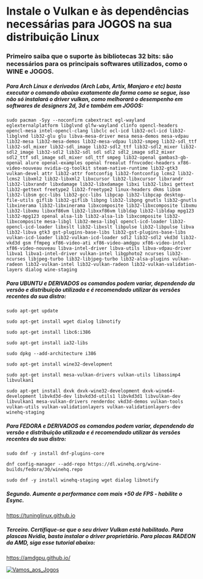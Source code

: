 # Instale o Vulkan e às dependências necessárias para JOGOS na sua distribuição Linux
### Primeiro saiba que o suporte às bibliotecas 32 bits: são necessários para os principais softwares utilizados, como o WINE e JOGOS.


##### Para Arch Linux e derivados (Arch Labs, Artix, Manjaro e etc) basta executar o comando abaixo exatamente da forma como se segue, isso não só instalará o driver vulkan, como melhorará o desempenho em softwares de designers 2d, 3d e também em JOGOS:

```
sudo pacman -Syy --noconfirm cabextract egl-wayland eglexternalplatform libglvnd glfw-wayland clinfo opencl-headers opencl-mesa intel-opencl-clang libclc ocl-icd lib32-ocl-icd lib32-libglvnd lib32-glu glu libva-mesa-driver mesa mesa-demos mesa-vdpau lib32-mesa lib32-mesa-demos lib32-mesa-vdpau lib32-smpeg lib32-sdl_ttf lib32-sdl_mixer lib32-sdl_image lib32-sdl2_ttf lib32-sdl2_mixer lib32-sdl2_image lib32-sdl2 lib32-sdl sdl sdl2 sdl2_image sdl2_mixer sdl2_ttf sdl_image sdl_mixer sdl_ttf smpeg lib32-openal gambas3-gb-openal alure openal-examples openal freealut ffnvcodec-headers xf86-video-nouveau nvidia-cg-toolkit steam-native-runtime lib32-gtk3 vulkan-devel attr lib32-attr fontconfig lib32-fontconfig lcms2 lib32-lcms2 libxml2 lib32-libxml2 libxcursor lib32-libxcursor libxrandr lib32-libxrandr libxdamage lib32-libxdamage libxi lib32-libxi gettext lib32-gettext freetype2 lib32-freetype2 linux-headers dkms libsm lib32-libsm gcc-libs lib32-gcc-libs libpcap lib32-libpcap desktop-file-utils giflib lib32-giflib libpng lib32-libpng gnutls lib32-gnutls libxinerama lib32-libxinerama libxcomposite lib32-libxcomposite libxmu lib32-libxmu libxxf86vm lib32-libxxf86vm libldap lib32-libldap mpg123 lib32-mpg123 openal alsa-lib lib32-alsa-lib libxcomposite lib32-libxcomposite mesa-libgl lib32-mesa-libgl opencl-icd-loader lib32-opencl-icd-loader libxslt lib32-libxslt libpulse lib32-libpulse libva lib32-libva gtk3 gst-plugins-base-libs lib32-gst-plugins-base-libs vulkan-icd-loader lib32-vulkan-icd-loader sdl2 lib32-sdl2 vkd3d lib32-vkd3d gsm ffmpeg xf86-video-ati xf86-video-amdgpu xf86-video-intel xf86-video-nouveau libva-intel-driver libva-utils libva-vdpau-driver libva1 libva1-intel-driver vulkan-intel libgphoto2 ncurses lib32-ncurses libjpeg-turbo lib32-libjpeg-turbo lib32-alsa-plugins vulkan-radeon lib32-vulkan-intel lib32-vulkan-radeon lib32-vulkan-validation-layers dialog wine-staging
```

##### Para UBUNTU e DERIVADOS os comandos podem variar, dependendo da versão e distribuição utilizada e é recomendado utilizar às versões recentes da sua distro:

```
sudo apt-get update

sudo apt-get install wget dialog libnotify

sudo apt-get install libc6:i386

sudo apt-get install ia32-libs

sudo dpkg --add-architecture i386

sudo apt-get install wine32-development 

sudo apt-get install mesa-vulkan-drivers vulkan-utils libassimp4 libvulkan1

sudo apt-get install dxvk dxvk-wine32-development dxvk-wine64-development libvkd3d-dev libvkd3d-utils1 libvkd3d1 libvulkan-dev libvulkan1 mesa-vulkan-drivers renderdoc vkd3d-demos vulkan-tools vulkan-utils vulkan-validationlayers vulkan-validationlayers-dev winehq-staging
```
##### Para FEDORA e DERIVADOS os comandos podem variar, dependendo da versão e distribuição utilizada e é recomendado utilizar às versões recentes da sua distro:

```
sudo dnf -y install dnf-plugins-core

dnf config-manager --add-repo https://dl.winehq.org/wine-builds/fedora/30/winehq.repo

sudo dnf -y install winehq-staging wget dialog libnotify
```

##### Segundo. Aumente a performance com mais +50 de FPS - habilite o Esync.
https://tuninglinux.github.io

##### Terceiro. Certifique-se que o seu driver Vulkan está habilitado. Para plascas Nvídia, basta instalar o driver proprietário. Para placas RADEON da AMD, siga esse tutorial abaixo:
https://amdgpu.github.io/

[![Vamos_aos_Jogos](https://raw.githubusercontent.com/felipefacundes/desktop/master/wine-jogos/imagens/vamos_aos_jogos.gif)](https://github.com/felipefacundes/PlayOnGit)
